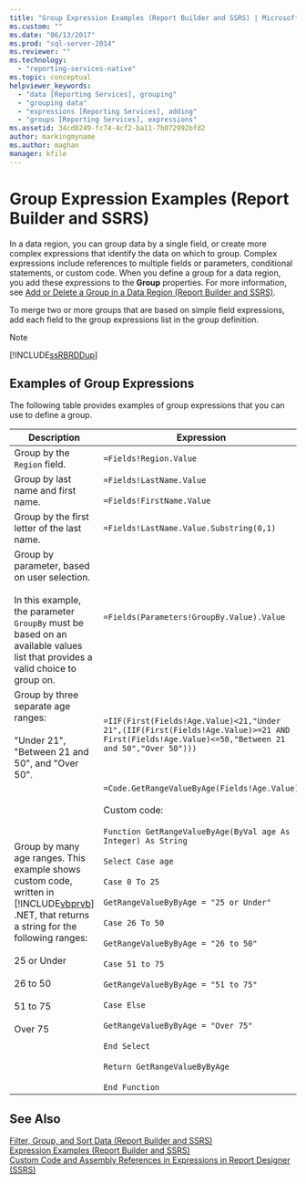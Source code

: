 ```yaml
---
title: "Group Expression Examples (Report Builder and SSRS) | Microsoft Docs"
ms.custom: ""
ms.date: "06/13/2017"
ms.prod: "sql-server-2014"
ms.reviewer: ""
ms.technology: 
  - "reporting-services-native"
ms.topic: conceptual
helpviewer_keywords: 
  - "data [Reporting Services], grouping"
  - "grouping data"
  - "expressions [Reporting Services], adding"
  - "groups [Reporting Services], expressions"
ms.assetid: 34cd0249-fc74-4cf2-ba11-7b072992bfd2
author: markingmyname
ms.author: maghan
manager: kfile
---
```

# Group Expression Examples (Report Builder and SSRS)
  In a data region, you can group data by a single field, or create more complex expressions that identify the data on which to group. Complex expressions include references to multiple fields or parameters, conditional statements, or custom code. When you define a group for a data region, you add these expressions to the **Group** properties. For more information, see [Add or Delete a Group in a Data Region &#40;Report Builder and SSRS&#41;](add-or-delete-a-group-in-a-data-region-report-builder-and-ssrs.md).  
  
 To merge two or more groups that are based on simple field expressions, add each field to the group expressions list in the group definition.  
  
> [!NOTE]  
>  [!INCLUDE[ssRBRDDup](../../includes/ssrbrddup-md.md)]  
  
## Examples of Group Expressions  
 The following table provides examples of group expressions that you can use to define a group.  
  
|Description|Expression|  
|-----------------|----------------|  
|Group by the `Region` field.|`=Fields!Region.Value`|  
|Group by last name and first name.|`=Fields!LastName.Value`<br /><br /> `=Fields!FirstName.Value`|  
|Group by the first letter of the last name.|`=Fields!LastName.Value.Substring(0,1)`|  
|Group by parameter, based on user selection.<br /><br /> In this example, the parameter `GroupBy` must be based on an available values list that provides a valid choice to group on.|`=Fields(Parameters!GroupBy.Value).Value`|  
|Group by three separate age ranges:<br /><br /> "Under 21", "Between 21 and 50", and "Over 50".|`=IIF(First(Fields!Age.Value)<21,"Under 21",(IIF(First(Fields!Age.Value)>=21 AND First(Fields!Age.Value)<=50,"Between 21 and 50","Over 50")))`|  
|Group by many age ranges. This example shows custom code, written in [!INCLUDE[vbprvb](../../includes/vbprvb-md.md)] .NET, that returns a string for the following ranges:<br /><br /> 25 or Under<br /><br /> 26 to 50<br /><br /> 51 to 75<br /><br /> Over 75|`=Code.GetRangeValueByAge(Fields!Age.Value)`<br /><br /> Custom code:<br /><br /> `Function GetRangeValueByAge(ByVal age As Integer) As String`<br /><br /> `Select Case age`<br /><br /> `Case 0 To 25`<br /><br /> `GetRangeValueByByAge = "25 or Under"`<br /><br /> `Case 26 To 50`<br /><br /> `GetRangeValueByByAge = "26 to 50"`<br /><br /> `Case 51 to 75`<br /><br /> `GetRangeValueByByAge = "51 to 75"`<br /><br /> `Case Else`<br /><br /> `GetRangeValueByByAge = "Over 75"`<br /><br /> `End Select`<br /><br /> `Return GetRangeValueByByAge`<br /><br /> `End Function`|  
  
## See Also  
 [Filter, Group, and Sort Data &#40;Report Builder and SSRS&#41;](filter-group-and-sort-data-report-builder-and-ssrs.md)   
 [Expression Examples &#40;Report Builder and SSRS&#41;](expression-examples-report-builder-and-ssrs.md)   
 [Custom Code and Assembly References in Expressions in Report Designer &#40;SSRS&#41;](custom-code-and-assembly-references-in-expressions-in-report-designer-ssrs.md)  
  
  

